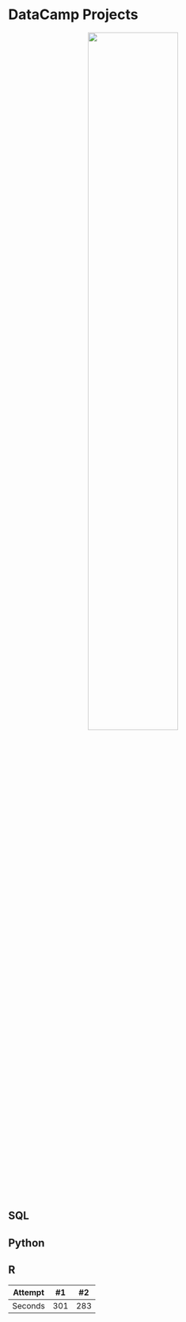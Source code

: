 # DataCamp Projects

<p align="center">
<img src="https://user-images.githubusercontent.com/66647718/203878212-8ec7de3d-db1f-4f53-a7f4-d593cd27c355.JPG" width="60%" height="60%">
</p>

## SQL

## Python

## R

| Attempt | #1    | #2    |
| :-----: | :---: | :---: |
| Seconds | 301   | 283   |
